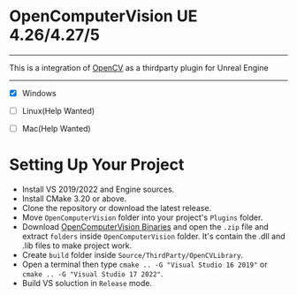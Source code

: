 # OpenComputerVision UE 4.26/4.27/5

---

This is a integration of [OpenCV](https://opencv.org) as a thirdparty plugin for Unreal Engine

---

- [x] Windows

- [ ] Linux(Help Wanted)

- [ ] Mac(Help Wanted)

# Setting Up Your Project

- Install VS 2019/2022 and Engine sources.
- Install CMake 3.20 or above.
- Clone the repository or download the latest release.
- Move `OpenComputerVision` folder into your project's `Plugins` folder.
- Download [OpenComputerVision Binaries](https://github.com/Cesio137/OpenComputerVision/releases/tag/Libraries) and open the `.zip` file and extract  `folders` inside `OpenComputerVision` folder. It's contain the .dll and .lib files to make project work.
- Create `build` folder inside `Source/ThirdParty/OpenCVLibrary`.
- Open a terminal then type `cmake .. -G "Visual Studio 16 2019"` or `cmake .. -G "Visual Studio 17 2022"`.
- Build VS soluction in `Release` mode.
